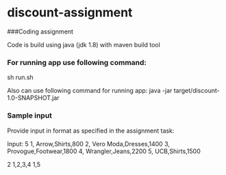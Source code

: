 # discount-assignment

###Coding assignment

Code is build using java (jdk 1.8) with maven build tool

### For running app use following command:
 sh run.sh

Also can use following command for running app:
java -jar target/discount-1.0-SNAPSHOT.jar

### Sample input
 Provide input in format as specified in the assignment task:

 Input:
 5
 1, Arrow,Shirts,800
 2, Vero Moda,Dresses,1400
 3, Provogue,Footwear,1800
 4, Wrangler,Jeans,2200
 5, UCB,Shirts,1500

 2
 1,2,3,4
 1,5

